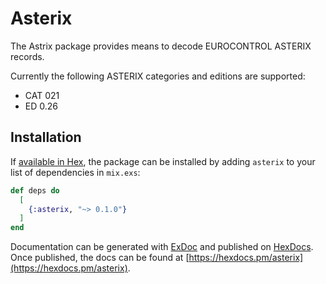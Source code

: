 # Asterix

The Astrix package provides means to decode EUROCONTROL ASTERIX records.

Currently the following ASTERIX categories and editions are supported:

- CAT 021
 - ED 0.26

## Installation

If [available in Hex](https://hex.pm/docs/publish), the package can be installed
by adding `asterix` to your list of dependencies in `mix.exs`:

```elixir
def deps do
  [
    {:asterix, "~> 0.1.0"}
  ]
end
```

Documentation can be generated with [ExDoc](https://github.com/elixir-lang/ex_doc)
and published on [HexDocs](https://hexdocs.pm). Once published, the docs can
be found at [https://hexdocs.pm/asterix](https://hexdocs.pm/asterix).

